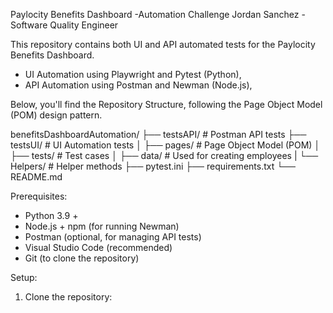 Paylocity Benefits Dashboard -Automation Challenge 
Jordan Sanchez - Software Quality Engineer 

This repository contains both UI and API automated tests for the Paylocity Benefits Dashboard. 

- UI Automation using Playwright and Pytest (Python),
- API Automation using Postman and Newman (Node.js),

Below, you'll find the Repository Structure, following the Page Object Model (POM) design pattern.

benefitsDashboardAutomation/
├── testsAPI/                    # Postman API tests
├── testsUI/                     # UI Automation tests
│   ├── pages/                   # Page Object Model (POM)
│   ├── tests/                   # Test cases
│       ├── data/                # Used for creating employees
|       └── Helpers/             # Helper methods
├── pytest.ini
├── requirements.txt
└── README.md

Prerequisites:
- Python 3.9 +
- Node.js + npm (for running Newman)
- Postman (optional, for managing API tests)
- Visual Studio Code (recommended)
- Git (to clone the repository)

Setup: 
1. Clone the repository:
    

